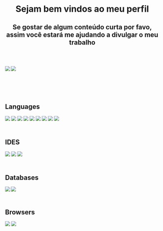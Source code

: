 <h1 align="center">
Sejam bem vindos ao meu perfil
</h1>

<h2 align="center">
Se gostar de algum conteúdo curta por favo,  
assim você estará me ajudando a divulgar o meu trabalho
</h2>

<br> <br>

<div>
        
<a href="https://github.com/JNascimento-droid" target="_blank"><img align ="left" wight = "47%" src="https://github-readme-stats.vercel.app/api?username=JNascimento-droid&show_icons=true&theme=tokyonight&include_all_commits=true&count_private=true"/></a>

<a href="https://github.com/JNascimento-droid" target="_blank"><img wight = "47%" src="https://github-readme-stats.vercel.app/api/top-langs/?username=JNascimento-droid&layout=compact&langs_count=7&theme=tokyonight"/></a>
</div>
        
## <br> <br> <br> Languages

<div>
 
<img src ="https://img.shields.io/badge/markdown-%23000000.svg?style=for-the-badge&logo=markdown&logoColor=white">      
        
<img src ="https://img.shields.io/badge/html5-%23E34F26.svg?style=for-the-badge&logo=html5&logoColor=white">
                      
<img src ="https://img.shields.io/badge/css3-%231572B6.svg?style=for-the-badge&logo=css3&logoColor=white">
                    
<img src ="https://img.shields.io/badge/SASS-hotpink.svg?style=for-the-badge&logo=SASS&logoColor=white">
                      
<img src ="https://img.shields.io/badge/javascript-%23323330.svg?style=for-the-badge&logo=javascript&logoColor=%23F7DF1E">
                      
<img src ="https://img.shields.io/badge/jquery-%230769AD.svg?style=for-the-badge&logo=jquery&logoColor=white">
                       
<img src ="https://img.shields.io/badge/node.js-6DA55F?style=for-the-badge&logo=node.js&logoColor=white">
                      
<img src ="https://img.shields.io/badge/php-%23777BB4.svg?style=for-the-badge&logo=php&logoColor=white">
                      
<img src ="https://img.shields.io/badge/c%23-%23239120.svg?style=for-the-badge&logo=c-sharp&logoColor=white">
                      
</div>

## <br> IDES
<div>
 
 <img src ="https://img.shields.io/badge/Visual%20Studio%20Code-0078d7.svg?style=for-the-badge&logo=visual-studio-code&logoColor=white">
   
<img src ="https://img.shields.io/badge/Visual%20Studio-5C2D91.svg?style=for-the-badge&logo=visual-studio&logoColor=white">
  
<img src ="https://img.shields.io/badge/Codepen-000000?style=for-the-badge&logo=codepen&logoColor=white">
</div>

## <br> Databases
<div>
   
<img align="left" src ="https://img.shields.io/badge/Microsoft%20SQL%20Sever-CC2927?style=for-the-badge&logo=microsoft%20sql%20server&logoColor=white">
   
<a href=https://codepen.io/JN2020 target="_blank"><img src ="https://img.shields.io/badge/mysql-%2300f.svg?style=for-the-badge&logo=mysql&logoColor=white"></a>
   
</div>

## <br> Browsers
<div>
   
<img src ="https://img.shields.io/badge/Firefox-FF7139?style=for-the-badge&logo=Firefox-Browser&logoColor=white">
   
<img src ="https://img.shields.io/badge/Google%20Chrome-4285F4?style=for-the-badge&logo=GoogleChrome&logoColor=white">
   
</div>
